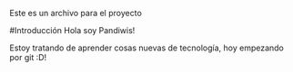 Este es un archivo para el proyecto

#Introducción
Hola soy Pandiwis! 

Estoy tratando de aprender cosas nuevas de tecnología, hoy empezando por git :D! 